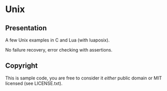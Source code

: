 # Unix

## Presentation

A few Unix examples in C and Lua (with luaposix).

No failure recovery, error checking with assertions.

## Copyright

This is sample code, you are free to consider it
*either* public domain or MIT licensed (see LICENSE.txt).
